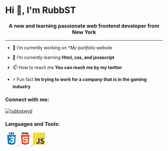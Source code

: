 <h1 style=align="center">Hi 👋, I'm RubbST</h1>
<h3 align="center">A new and learning passionate web frontend developer from New York</h3>

<hr>

- 🔭 I’m currently working on **My portfolio website*

- 🌱 I’m currently learning **Html, css, and javascript**

- 📫 How to reach me **You can reach me by my twitter**

- ⚡ Fun fact **Im trying to work for a company that is in the gaming industry**

<h3 align="left">Connect with me:</h3>
<p align="left">
<a href="https://twitter.com/rubbstwyd" target="blank"><img align="center" src="https://raw.githubusercontent.com/rahuldkjain/github-profile-readme-generator/master/src/images/icons/Social/twitter.svg" alt="rubbstwyd" height="30" width="40" /></a>
</p>

<h3 align="left">Languages and Tools:</h3>
<p align="left"> <a href="https://www.w3schools.com/css/" target="_blank" rel="noreferrer"> <img src="https://raw.githubusercontent.com/devicons/devicon/master/icons/css3/css3-original-wordmark.svg" alt="css3" width="40" height="40"/> </a> <a href="https://www.w3.org/html/" target="_blank" rel="noreferrer"> <img src="https://raw.githubusercontent.com/devicons/devicon/master/icons/html5/html5-original-wordmark.svg" alt="html5" width="40" height="40"/> </a> <a href="https://developer.mozilla.org/en-US/docs/Web/JavaScript" target="_blank" rel="noreferrer"> <img src="https://raw.githubusercontent.com/devicons/devicon/master/icons/javascript/javascript-original.svg" alt="javascript" width="40" height="40"/> </a> </p>

